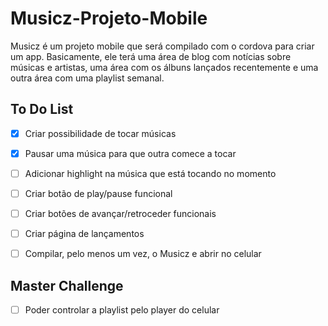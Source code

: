 # Musicz-Projeto-Mobile
Musicz é um projeto mobile que será compilado com o cordova para criar um app.
Basicamente, ele terá uma área de blog com notícias sobre músicas e artistas, uma área com os álbuns lançados recentemente e uma outra área com uma playlist semanal.

## To Do List

* [x] Criar possibilidade de tocar músicas

* [x] Pausar uma música para que outra comece a tocar

* [ ] Adicionar highlight na música que está tocando no momento

* [ ] Criar botão de play/pause funcional

* [ ] Criar botões de avançar/retroceder funcionais

* [ ] Criar página de lançamentos

* [ ] Compilar, pelo menos um vez, o Musicz e abrir no celular 

## Master Challenge

* [ ] Poder controlar a playlist pelo player do celular